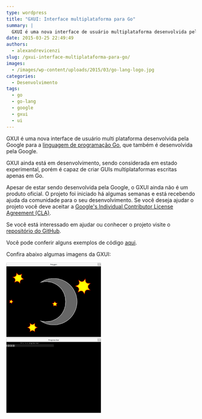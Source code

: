 ```yaml
---
type: wordpress
title: "GXUI: Interface multiplataforma para Go"
summary: |
  GXUI é uma nova interface de usuário multiplataforma desenvolvida pela Google para a linguagem de programação Go, que também é desenvolvida pela Google.
date: 2015-03-25 22:49:49
authors:
  - alexandrevicenzi
slug: /gxui-interface-multiplataforma-para-go/
images:
  - /images/wp-content/uploads/2015/03/go-lang-logo.jpg
categories:
  - Desenvolvimento
tags:
  - go
  - go-lang
  - google
  - gxui
  - ui
---
```


GXUI é uma nova interface de usuário multi plataforma desenvolvida pela Google para a <a href="https://golang.org/" target="_blank">linguagem de programação Go</a>, que também é desenvolvida pela Google.

GXUI ainda está em desenvolvimento, sendo considerada em estado experimental, porém é capaz de criar GUIs multiplataformas escritas apenas em Go.

Apesar de estar sendo desenvolvida pela Google, o GXUI ainda não é um produto oficial. O projeto foi iniciado há algumas semanas e está recebendo ajuda da comunidade para o seu desenvolvimento. Se você deseja ajudar o projeto você deve aceitar a <a href="https://cla.developers.google.com/about/google-individual?csw=1" target="_blank">Google's Individual Contributor License Agreement (CLA)</a>.

Se você está interessado em ajudar ou conhecer o projeto visite o <a href="https://github.com/google/gxui" target="_blank">repositório do GitHub</a>.

Você pode conferir alguns exemplos de código <a href="https://github.com/google/gxui/tree/master/samples" target="_blank">aqui</a>.

Confira abaixo algumas imagens da GXUI:

<img class=" aligncenter" src="/images/wp-content/uploads/2015/03/gxui-polygon.png" alt="gxui polygon" width="50%" height="50%" />

<img class=" aligncenter" src="/images/wp-content/uploads/2015/03/gxui-progress-bar.png" alt="gxui progress bar" width="50%" height="50%" />